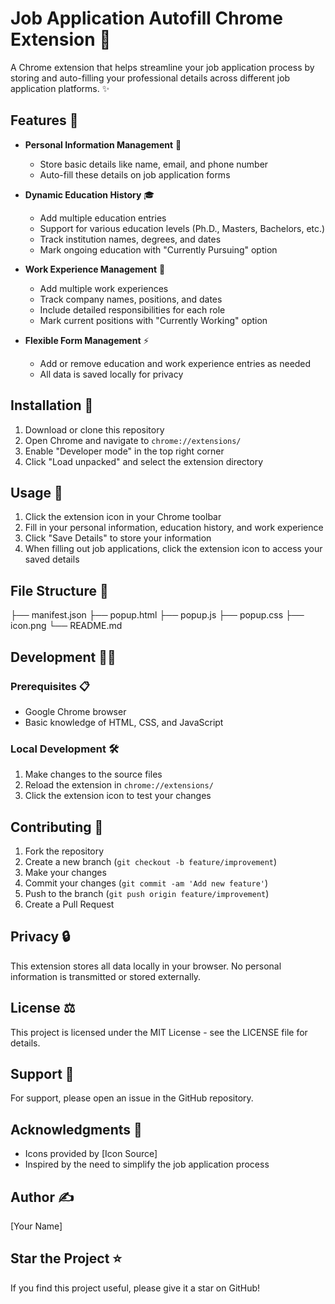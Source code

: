 # Job Application Autofill Chrome Extension 🚀

A Chrome extension that helps streamline your job application process by storing and auto-filling your professional details across different job application platforms. ✨

## Features 🌟

- **Personal Information Management** 👤
  - Store basic details like name, email, and phone number
  - Auto-fill these details on job application forms

- **Dynamic Education History** 🎓
  - Add multiple education entries
  - Support for various education levels (Ph.D., Masters, Bachelors, etc.)
  - Track institution names, degrees, and dates
  - Mark ongoing education with "Currently Pursuing" option

- **Work Experience Management** 💼
  - Add multiple work experiences
  - Track company names, positions, and dates
  - Include detailed responsibilities for each role
  - Mark current positions with "Currently Working" option

- **Flexible Form Management** ⚡
  - Add or remove education and work experience entries as needed
  - All data is saved locally for privacy

## Installation 🔧

1. Download or clone this repository
2. Open Chrome and navigate to `chrome://extensions/`
3. Enable "Developer mode" in the top right corner
4. Click "Load unpacked" and select the extension directory

## Usage 📝

1. Click the extension icon in your Chrome toolbar
2. Fill in your personal information, education history, and work experience
3. Click "Save Details" to store your information
4. When filling out job applications, click the extension icon to access your saved details

## File Structure 📁


├── manifest.json
├── popup.html
├── popup.js
├── popup.css
├── icon.png
└── README.md

## Development 👨‍💻

### Prerequisites 📋
- Google Chrome browser
- Basic knowledge of HTML, CSS, and JavaScript

### Local Development 🛠️
1. Make changes to the source files
2. Reload the extension in `chrome://extensions/`
3. Click the extension icon to test your changes

## Contributing 🤝

1. Fork the repository
2. Create a new branch (`git checkout -b feature/improvement`)
3. Make your changes
4. Commit your changes (`git commit -am 'Add new feature'`)
5. Push to the branch (`git push origin feature/improvement`)
6. Create a Pull Request

## Privacy 🔒

This extension stores all data locally in your browser. No personal information is transmitted or stored externally.

## License ⚖️

This project is licensed under the MIT License - see the LICENSE file for details.

## Support 💪

For support, please open an issue in the GitHub repository.

## Acknowledgments 🙏

- Icons provided by [Icon Source]
- Inspired by the need to simplify the job application process

## Author ✍️

[Your Name]

## Star the Project ⭐

If you find this project useful, please give it a star on GitHub!